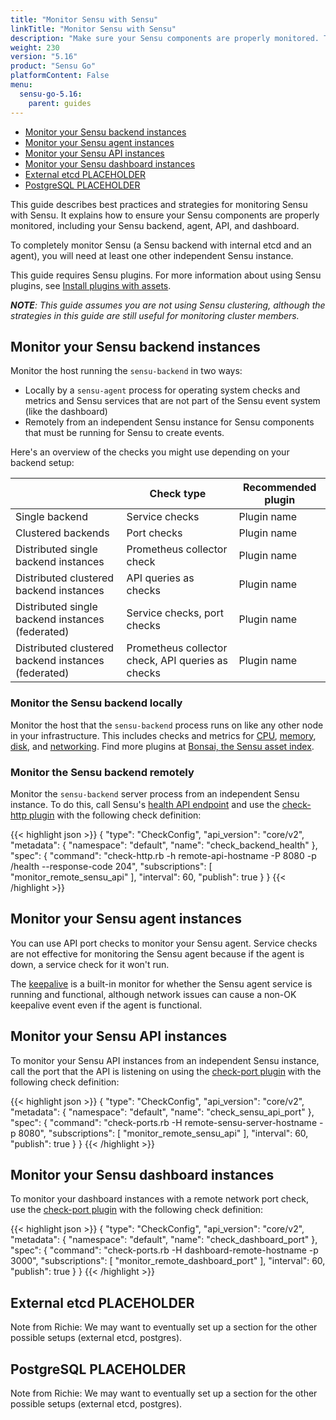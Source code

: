 ```yaml
---
title: "Monitor Sensu with Sensu"
linkTitle: "Monitor Sensu with Sensu"
description: "Make sure your Sensu components are properly monitored. This guide describes best practices and strategies for monitoring Sensu."
weight: 230
version: "5.16"
product: "Sensu Go"
platformContent: False
menu: 
  sensu-go-5.16:
    parent: guides
---
```


- [Monitor your Sensu backend instances](#monitor-your-sensu-backend-instances)
- [Monitor your Sensu agent instances](#monitor-your-sensu-agent-instances)
- [Monitor your Sensu API instances](#monitor-your-sensu-api-instances)
- [Monitor your Sensu dashboard instances](#monitor-your-sensu-dashboard-instances)
- [External etcd PLACEHOLDER](#external-etcd-placeholder)
- [PostgreSQL PLACEHOLDER](#postgresql-placeholder)

This guide describes best practices and strategies for monitoring Sensu with Sensu. 
It explains how to ensure your Sensu components are properly monitored, including your Sensu backend, agent, API, and dashboard.

To completely monitor Sensu (a Sensu backend with internal etcd and an agent), you will need at least one other independent Sensu instance.

This guide requires Sensu plugins.
For more information about using Sensu plugins, see [Install plugins with assets][10].

_**NOTE**: This guide assumes you are not using Sensu clustering, although the strategies in this guide are still useful for monitoring cluster members._

## Monitor your Sensu backend instances

Monitor the host running the `sensu-backend` in two ways:

* Locally by a `sensu-agent` process for operating system checks and metrics and Sensu services that are not part of the Sensu event system (like the dashboard)
* Remotely from an independent Sensu instance for Sensu components that must be running for Sensu to create events.

Here's an overview of the checks you might use depending on your backend setup:

|  | Check type | Recommended plugin |
---|------------|--------------------|
Single backend | Service checks | Plugin name |
Clustered backends | Port checks | Plugin name |
Distributed single backend instances | Prometheus collector check | Plugin name |
Distributed clustered backend instances | API queries as checks | Plugin name |
Distributed single backend instances (federated) | Service checks, port checks | Plugin name |
Distributed clustered backend instances (federated) | Prometheus collector check, API queries as checks | Plugin name |

### Monitor the Sensu backend locally

Monitor the host that the `sensu-backend` process runs on like any other node in your infrastructure.
This includes checks and metrics for [CPU][1], [memory][2], [disk][3], and [networking][4].
Find more plugins at [Bonsai, the Sensu asset index][5].

### Monitor the Sensu backend remotely

Monitor the `sensu-backend` server process from an independent Sensu instance.
To do this, call Sensu's [health API endpoint][6] and use the [check-http plugin][7] with the following check definition:

{{< highlight json >}}
{
  "type": "CheckConfig",
  "api_version": "core/v2",
  "metadata": {
    "namespace": "default",
    "name": "check_backend_health"
  },
  "spec": {
    "command": "check-http.rb -h remote-api-hostname -P 8080 -p /health --response-code 204",
    "subscriptions": [
      "monitor_remote_sensu_api"
    ],
    "interval": 60,
    "publish": true
  }
}
{{< /highlight >}}

## Monitor your Sensu agent instances

You can use API port checks to monitor your Sensu agent.
Service checks are not effective for monitoring the Sensu agent because if the agent is down, a service check for it won't run.

The [keepalive][11] is a built-in monitor for whether the Sensu agent service is running and functional, although network issues can cause a non-OK keepalive event even if the agent is functional.

## Monitor your Sensu API instances

To monitor your Sensu API instances from an independent Sensu instance, call the port that the API is listening on using the [check-port plugin][8] with the following check definition:

{{< highlight json >}}
{
  "type": "CheckConfig",
  "api_version": "core/v2",
  "metadata": {
    "namespace": "default",
    "name": "check_sensu_api_port"
  },
  "spec": {
    "command": "check-ports.rb -H remote-sensu-server-hostname -p 8080",
    "subscriptions": [
      "monitor_remote_sensu_api"
    ],
    "interval": 60,
    "publish": true
  }
}
{{< /highlight >}}

## Monitor your Sensu dashboard instances

To monitor your dashboard instances with a remote network port check, use the [check-port plugin][8] with the following check definition:

{{< highlight json >}}
{
  "type": "CheckConfig",
  "api_version": "core/v2",
  "metadata": {
    "namespace": "default",
    "name": "check_dashboard_port"
  },
  "spec": {
    "command": "check-ports.rb -H dashboard-remote-hostname -p 3000",
    "subscriptions": [
      "monitor_remote_dashboard_port"
    ],
    "interval": 60,
    "publish": true
  }
}
{{< /highlight >}}

## External etcd PLACEHOLDER

Note from Richie: We may want to eventually set up a section for the other possible setups (external etcd, postgres).

## PostgreSQL PLACEHOLDER

Note from Richie: We may want to eventually set up a section for the other possible setups (external etcd, postgres).

[1]: https://bonsai.sensu.io/assets/sensu-plugins/sensu-plugins-cpu-checks
[2]: https://bonsai.sensu.io/assets/sensu-plugins/sensu-plugins-memory-checks
[3]: https://bonsai.sensu.io/assets/sensu-plugins/sensu-plugins-disk-checks
[4]: https://bonsai.sensu.io/assets/sensu-plugins/sensu-plugins-network-checks
[5]: https://bonsai.sensu.io/
[6]: ../../api/health/
[7]: https://github.com/sensu-plugins/sensu-plugins-http/blob/master/bin/check-http.rb
[8]: https://github.com/sensu-plugins/sensu-plugins-network-checks/blob/master/bin/check-ports.rb
[9]: https://github.com/sensu-plugins/sensu-plugins-process-checks/blob/master/bin/check-process.rb
[10]: ../../guides/install-check-executables-with-assets/
[11]: ../../reference/agent/#keepalive-monitoring
